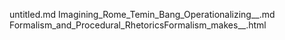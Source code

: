 untitled.md
Imagining_Rome_Temin_Bang_Operationalizing__.md
Formalism_and_Procedural_RhetoricsFormalism_makes__.html
